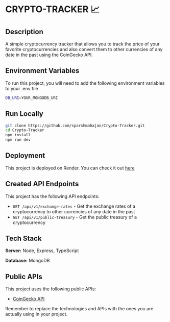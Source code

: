 # CRYPTO-TRACKER 📈

## Description

A simple cryptocurrency tracker that allows you to track the price of your favorite cryptocurrencies and also convert them to other currencies of any date in the past using the CoinGecko API.

## Environment Variables

To run this project, you will need to add the following environment variables to your .env file

```bash
DB_URI=YOUR_MONGODB_URI
```

## Run Locally

```bash
git clone https://github.com/sparshmahajan/Crypto-Tracker.git
cd Crypto-Tracker
npm install
npm run dev
```

## Deployment

This project is deployed on Render. You can check it out [here](https://crypto-tracker-rjwc.onrender.com/api)

## Created API Endpoints

This project has the following API endpoints:

- `GET /api/v1/exchange-rates` - Get the exchange rates of a cryptocurrency to other currencies of any date in the past
- `GET /api/v1/public-treasury` - Get the public treasury of a cryptocurrency

## Tech Stack

**Server:** Node, Express, TypeScript

**Database:** MongoDB

## Public APIs

This project uses the following public APIs:

- [CoinGecko API](https://www.coingecko.com/api/documentation)

Remember to replace the technologies and APIs with the ones you are actually using in your project.
